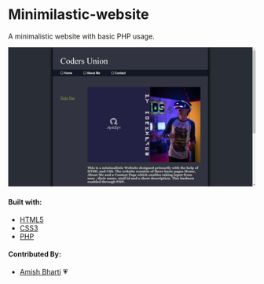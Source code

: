 # Minimilastic-website
A minimalistic website with basic PHP usage.

![Image of Landing Page](https://github.com/amish1999/Minimilastic-website/blob/master/Screenshot%20(136).png)

#### Built with:

- [HTML5](https://en.wikipedia.org/wiki/HTML5)
- [CSS3](http://www.css3.info/)
- [PHP](https://www.php.net/)

#### Contributed By:
- [Amish Bharti](https://github.com/amish1999) 💗
